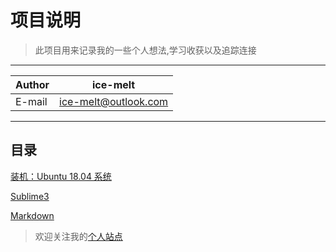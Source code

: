 # 项目说明

> 此项目用来记录我的一些个人想法,学习收获以及追踪连接

****

|Author|ice-melt|
|---|---
|E-mail|ice-melt@outlook.com

****

## 目录

[装机：Ubuntu 18.04 系统](/categorys/ubuntu_install.md)

[Sublime3](/learn_notes_tools/readme_sublime.md)

[Markdown](/learn_notes_markdown/README.md)

> 欢迎关注我的[个人站点][blog]

[blog]: http://ice-melt.top